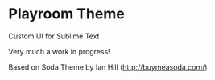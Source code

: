 # Playroom Theme

Custom UI for Sublime Text

Very much a work in progress!

Based on Soda Theme by Ian Hill (http://buymeasoda.com/)